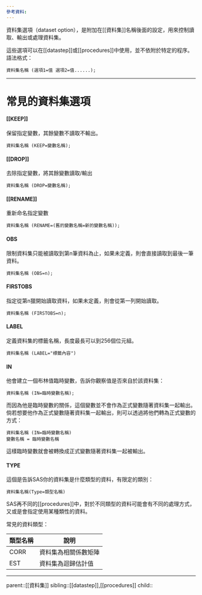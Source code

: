 ```yaml
---
參考資料:
---
```

資料集選項（dataset option），是附加在[[資料集]]名稱後面的設定，用來控制讀取、輸出或處理資料集。

這些選項可以在[[datastep]]或[[procedures]]中使用，並不依附於特定的程序。
語法格式：
```SAS
資料集名稱 (選項1=值 選項2=值......);
```
- - -
# 常見的資料集選項
#### [[KEEP]]
保留指定變數，其餘變數不讀取不輸出。
```SAS
資料集名稱 (KEEP=變數名稱);
```
#### [[DROP]]
去除指定變數，將其餘變數讀取/輸出
```SAS
資料集名稱 (DROP=變數名稱);
```
#### [[RENAME]]
重新命名指定變數
```SAS
資料集名稱 (RENAME=(舊的變數名稱=新的變數名稱));
```
#### OBS
限制資料集只能被讀取到第n筆資料為止，如果未定義，則會直接讀取到最後一筆資料。
```SAS
資料集名稱 (OBS=n);
```
#### FIRSTOBS
指定從第n獵開始讀取資料，如果未定義，則會從第一列開始讀取。
```SAS
資料集名稱 (FIRSTOBS=n);
```
#### LABEL
定義資料集的標籤名稱，長度最長可以到256個位元組。
```SAS
資料集名稱 (LABEL="標籤內容")
```
#### IN
他會建立一個布林值臨時變數，告訴你觀察值是否來自於該資料集：
```SAS
資料集名稱 (IN=臨時變數名稱);
```
而因為他是臨時變數的關係，這個變數並不會作為正式變數隨著資料集一起輸出。
倘若想要他作為正式變數隨著資料集一起輸出，則可以透過將他們轉為正式變數的方式：
```SAS
資料集名稱 (IN=臨時變數名稱)
變數名稱 = 臨時變數名稱
```
這樣臨時變數就會被轉換成正式變數隨著資料集一起被輸出。

#### TYPE
這個是告訴SAS你的資料集是什麼類型的資料，有限定的類別：
```SAS
資料集名稱(Type=類型名稱)
```
SAS再不同的[[procedures]]中，對於不同類型的資料可能會有不同的處理方式，又或是會指定使用某種類性的資料。

常見的資料類型：


| 類型名稱 | 說明         |
| ---- | ---------- |
| CORR | 資料集為相關係數矩陣 |
| EST  | 資料集為迴歸估計值  |


- - -
parent::[[資料集]]
sibling::[[datastep]],[[procedures]]
child::
